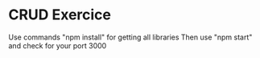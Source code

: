 # CRUD Exercice
Use commands "npm install" for getting all libraries
Then use  "npm start" and check for your port 3000

